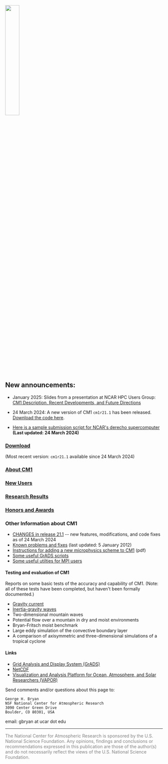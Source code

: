 <img src="https://www2.mmm.ucar.edu/people/bryan/cm1/NSF-NCAR_Lockup-UCAR-Dark_102523.png" width="30%"/>

## New announcements:
* January 2025: Slides from a presentation at NCAR HPC Users Group: [CM1 Description, Recent Developments, and Future Directions](https://www2.mmm.ucar.edu/people/bryan/cm1/CM1_NHUG_Slides_Jan2025.pdf)

* 24 March 2024:  A new version of CM1 `cm1r21.1` has been released.  [Download the code here](releases).    

* [Here is a sample submission script for NCAR's derecho supercomputer](utils/cm1run_derecho)  **(Last updated:  24 March 2024)**

### [Download](docs/releases.md)

  (Most recent version:  `cm1r21.1` available since 24 March 2024)

### [About CM1](docs/about.md)

### [New Users](docs/new_users.md)

### [Research Results](docs/research_results.md)

### [Honors and Awards](docs/honors_and_awards.md)

### Other Information about CM1

- [CHANGES in release 21.1](docs/CHANGES) -- new features, modifications, and code fixes as of 24 March 2024
- [Known problems and fixes](docs/known_problems.md) (last updated:  5 January 2012)
- [Instructions for adding a new microphysics scheme to CM1](docs/new_microphysics.pdf) (pdf)
- [Some useful GrADS scripts](docs/grads.md)
- [Some useful utilties for MPI users](docs/utils.md)

#### Testing and evaluation of CM1

Reports on some basic tests of the accuracy and capability of CM1.  (Note:  all of these tests have been completed, but haven't been formally documented.)

- [Gravity current](https://www2.mmm.ucar.edu/people/bryan/cm1/test_gravity_current)
- [Inertia-gravity waves](https://www2.mmm.ucar.edu/people/bryan/cm1/test_inertia_gravity_waves)
- Two-dimensional mountain waves
- Potential flow over a mountain in dry and moist environments
- Bryan-Fritsch moist benchmark
- Large eddy simulation of the convective boundary layer
- A comparison of axisymmetric and three-dimensional simulations of a tropical cyclone

#### Links

- [Grid Analysis and Display System (GrADS)](http://cola.gmu.edu/grads)
- [NetCDF](http://www.unidata.ucar.edu/software/netcdf)
- [Visualization and Analysis Platform for Ocean, Atmosphere, and Solar Researchers (VAPOR)](http://www.vapor.ucar.edu)

Send comments and/or questions about this page to:

```
George H. Bryan
NSF National Center for Atmospheric Research
3090 Center Green Drive
Boulder, CO 80301, USA
```
email: gbryan at ucar dot edu
<hr>
<font color="gray">
The National Center for Atmospheric Research is sponsored by the U.S. National Science Foundation. Any opinions, findings and conclusions or recommendations expressed in this publication are those of the author(s) and do not necessarily reflect the views of the U.S. National Science Foundation.
</font>
